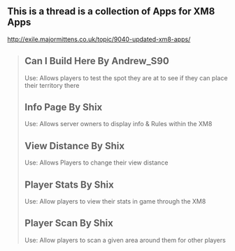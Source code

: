 ## This is a thread is a collection of Apps for XM8 Apps
http://exile.majormittens.co.uk/topic/9040-updated-xm8-apps/

> Can I Build Here By Andrew_S90
> ---
> Use: Allows players to test the spot they are at to see if they can place their territory there
> 
> Info Page By Shix
> ---
> Use: Allows server owners to display info & Rules within the XM8
> 
> View Distance By Shix
> ---
> Use: Allows Players to change their view distance
> 
> Player Stats By Shix
> ---
> Use: Allow players to view their stats in game through the XM8
> 
> Player Scan By Shix
> ---
> Use: Allow players to scan a given area around them for other players
